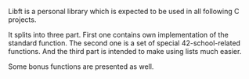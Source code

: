 Libft is a personal library which is expected to be used in all following C projects.

It splits into three part. First one contains own implementation of the standard function. The second one is a set of special 42-school-related functions. And the third part is intended to make using lists much easier.

Some bonus functions are presented as well.
